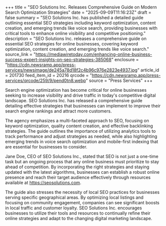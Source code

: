 +++
title = "SEO Solutions Inc. Releases Comprehensive Guide on Modern Search Optimization Strategies"
date = "2025-09-09T11:16:23Z"
draft = false
summary = "SEO Solutions Inc. has published a detailed guide outlining essential SEO strategies including keyword optimization, content creation, and emerging trends like voice search, providing businesses with critical tools to enhance online visibility and competitive positioning."
description = "SEO Solutions Inc. releases a comprehensive guide on essential SEO strategies for online businesses, covering keyword optimization, content creation, and emerging trends like voice search."
source_link = "https://mediawiretoday.com/enhancing-online-business-success-expert-insights-on-seo-strategies-385068"
enclosure = "https://cdn.newsramp.app/press-services/newsimage/de245a78d18f2c4b96c976e2823e4937.jpg"
article_id = 201730
feed_item_id = 20216
qrcode = "https://cdn.newsramp.app/press-services/qrcode/259/9/pend0tn8.webp"
source = "Press Services"
+++

<p>Search engine optimization has become critical for online businesses seeking to increase visibility and drive traffic in today's competitive digital landscape. SEO Solutions Inc. has released a comprehensive guide detailing effective strategies that businesses can implement to improve their search engine rankings and attract more customers.</p><p>The agency emphasizes a multi-faceted approach to SEO, focusing on keyword optimization, quality content creation, and effective backlinking strategies. The guide outlines the importance of utilizing analytics tools to track performance and adjust strategies as needed, while also highlighting emerging trends in voice search optimization and mobile-first indexing that are essential for businesses to consider.</p><p>Jane Doe, CEO of SEO Solutions Inc., stated that SEO is not just a one-time task but an ongoing process that any online business must prioritize to stay ahead of competition. By incorporating the right strategies and staying updated with the latest algorithms, businesses can establish a robust online presence and reach their target audience effectively through resources available at <a href="https://seosolutions.com" rel="nofollow" target="_blank">https://seosolutions.com</a>.</p><p>The guide also stresses the necessity of local SEO practices for businesses serving specific geographical areas. By optimizing local listings and focusing on community engagement, companies can see significant boosts in local traffic and customer loyalty. SEO Solutions Inc. encourages businesses to utilize their tools and resources to continually refine their online strategies and adapt to the changing digital marketing landscape.</p>